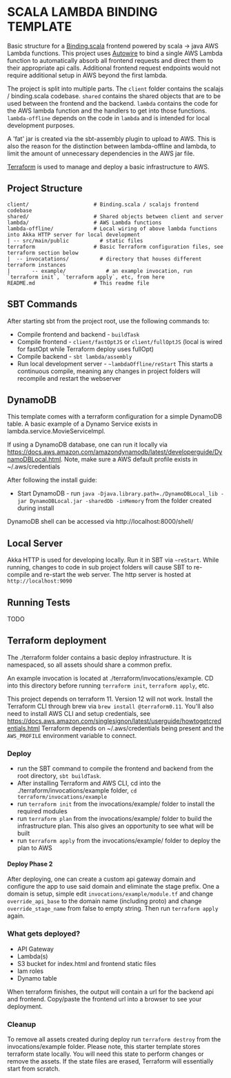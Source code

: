 # SCALA LAMBDA BINDING TEMPLATE
Basic structure for a [Binding.scala](https://github.com/ThoughtWorksInc/Binding.scala) frontend powered by scala -> java AWS Lambda functions.
This project uses [Autowire](https://github.com/lihaoyi/autowire) to bind a single AWS Lambda function to automatically absorb all frontend requests and direct
them to their appropriate api calls. Additional frontend request endpoints would not require additional setup in AWS beyond the first lambda.

The project is split into multiple parts. The `client` folder contains the scalajs / binding.scala codebase. 
`shared` contains the shared objects that are to be used between the frontend and the backend. `lambda` contains the code for the 
AWS lambda function and the handlers to get into those functions. `lambda-offline` depends on the code in `lambda` and is intended for
local development purposes.

A 'fat' jar is created via the sbt-assembly plugin to upload to AWS. This is also the reason for the distinction between lambda-offline and lambda,
to limit the amount of unnecessary dependencies in the AWS jar file.

[Terraform](https://www.terraform.io/docs/index.html) is used to manage and deploy a basic infrastructure to AWS.

## Project Structure
    client/                     # Binding.scala / scalajs frontend codebase
    shared/                     # Shared objects between client and server
    lambda/                     # AWS Lambda functions
    lambda-offline/             # Local wiring of above lambda functions into Akka HTTP server for local development
    | -- src/main/public          # static files
    terraform                   # Basic Terraform configuration files, see terraform section below
    |  -- invocatations/          # directory that houses different terraform instances
    |       -- example/             # an example invocation, run `terraform init`, `terraform apply`, etc, from here 
    README.md                   # This readme file 

## SBT Commands
After starting sbt from the project root, use the following commands to:
- Compile frontend and backend  - `buildTask`
- Compile frontend              - `client/fastOptJS` or `client/fullOptJS` 
                                  (local is wired for fastOpt while Terraform deploy uses fullOpt)
- Compile backend               - `sbt lambda/assembly`
- Run local development server  - `~lambdaOffline/reStart` 
                                  This starts a continuous compile, meaning any changes in project folders will recompile and restart the webserver

## DynamoDB
This template comes with a terraform configuration for a simple DynamoDB table. A basic example of a Dynamo Service exists in lambda.service.MovieServiceImpl.

If using a DynamoDB database, one can run it locally via https://docs.aws.amazon.com/amazondynamodb/latest/developerguide/DynamoDBLocal.html.
Note, make sure a AWS default profile exists in ~/.aws/credentials

After following the install guide:
- Start DynamoDB - run `java -Djava.library.path=./DynamoDBLocal_lib -jar DynamoDBLocal.jar -sharedDb -inMemory` from the folder created during install

DynamoDB shell can be accessed via http://localhost:8000/shell/

## Local Server
Akka HTTP is used for developing locally. Run it in SBT via `~reStart`. While running, changes to code in sub project folders will cause 
SBT to re-compile and re-start the web server. The http server is hosted at `http://localhost:9090`

## Running Tests
TODO

## Terraform deployment
The ./terraform folder contains a basic deploy infrastructure. It is namespaced, so all assets should share a common prefix.

An example invocation is located at ./terraform/invocations/example. CD into this directory before running `terraform init`, `terraform apply`, etc. 

This project depends on terraform 11. Version 12 will not work. Install the Terraform CLI through brew via `brew install @terraform0.11`. 
You'll also need to install AWS CLI and setup credentials, see https://docs.aws.amazon.com/singlesignon/latest/userguide/howtogetcredentials.html
Terraform depends on ~/.aws/credentials being present and the `AWS_PROFILE` environment variable to connect. 

### Deploy
- run the SBT command to compile the frontend and backend from the root directory, `sbt buildTask`.
- After installing Terraform and AWS CLI, cd into the ./terraform/invocations/example folder, `cd terraform/invocations/example`
- run `terraform init` from the invocations/example/ folder to install the required modules
- run `terraform plan` from the invocations/example/ folder to build the infrastructure plan. This also gives an opportunity to see what will be built
- run `terraform apply` from the invocations/example/ folder to deploy the plan to AWS

#### Deploy Phase 2
After deploying, one can create a custom api gateway domain and configure the app to use said domain and eliminate the stage prefix. One a domain is setup, 
simple edit `invocations/example/module.tf` and change `override_api_base` to the domain name (including proto) and change `override_stage_name` from false to empty string.
Then run `terraform apply` again. 

### What gets deployed?
- API Gateway
- Lambda(s)
- S3 bucket for index.html and frontend static files
- Iam roles
- Dynamo table

When terraform finishes, the output will contain a url for the backend api and frontend. Copy/paste the frontend url into a browser to see your deployment.

### Cleanup
To remove all assets created during deploy run `terraform destroy` from the invocations/example folder. Please note, this starter template stores terraform state locally.
You will need this state to perform changes or remove the assets. If the state files are erased, Terraform will essentially start from scratch. 

